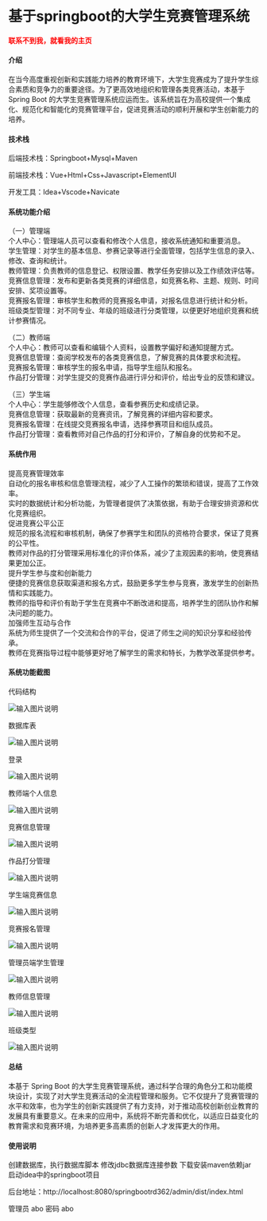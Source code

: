 # 基于springboot的大学生竞赛管理系统

<h4 style='color:red'>联系不到我，就看我的主页 </h4> 
 
#### 介绍

在当今高度重视创新和实践能力培养的教育环境下，大学生竞赛成为了提升学生综合素质和竞争力的重要途径。为了更高效地组织和管理各类竞赛活动，本基于 Spring Boot 的大学生竞赛管理系统应运而生。该系统旨在为高校提供一个集成化、规范化和智能化的竞赛管理平台，促进竞赛活动的顺利开展和学生创新能力的培养。

#### 技术栈

后端技术栈：Springboot+Mysql+Maven

前端技术栈：Vue+Html+Css+Javascript+ElementUI

开发工具：Idea+Vscode+Navicate

#### 系统功能介绍

（一）管理端  
个人中心：管理端人员可以查看和修改个人信息，接收系统通知和重要消息。  
学生管理：对学生的基本信息、参赛记录等进行全面管理，包括学生信息的录入、修改、查询和统计。  
教师管理：负责教师的信息登记、权限设置、教学任务安排以及工作绩效评估等。  
竞赛信息管理：发布和更新各类竞赛的详细信息，如竞赛名称、主题、规则、时间安排、奖项设置等。  
竞赛报名管理：审核学生和教师的竞赛报名申请，对报名信息进行统计和分析。  
班级类型管理：对不同专业、年级的班级进行分类管理，以便更好地组织竞赛和统计参赛情况。  

（二）教师端  
个人中心：教师可以查看和编辑个人资料，设置教学偏好和通知提醒方式。  
竞赛信息管理：查阅学校发布的各类竞赛信息，了解竞赛的具体要求和流程。  
竞赛报名管理：审核学生的报名申请，指导学生组队和报名。  
作品打分管理：对学生提交的竞赛作品进行评分和评价，给出专业的反馈和建议。  

（三）学生端  
个人中心：学生能够修改个人信息，查看参赛历史和成绩记录。  
竞赛信息管理：获取最新的竞赛资讯，了解竞赛的详细内容和要求。  
竞赛报名管理：在线提交竞赛报名申请，选择参赛项目和组队成员。  
作品打分管理：查看教师对自己作品的打分和评价，了解自身的优势和不足。  
  
#### 系统作用

提高竞赛管理效率  
自动化的报名审核和信息管理流程，减少了人工操作的繁琐和错误，提高了工作效率。  
实时的数据统计和分析功能，为管理者提供了决策依据，有助于合理安排资源和优化竞赛组织。  
促进竞赛公平公正  
规范的报名流程和审核机制，确保了参赛学生和团队的资格符合要求，保证了竞赛的公平性。  
教师对作品的打分管理采用标准化的评价体系，减少了主观因素的影响，使竞赛结果更加公正。  
提升学生参与度和创新能力  
便捷的竞赛信息获取渠道和报名方式，鼓励更多学生参与竞赛，激发学生的创新热情和实践能力。  
教师的指导和评价有助于学生在竞赛中不断改进和提高，培养学生的团队协作和解决问题的能力。  
加强师生互动与合作  
系统为师生提供了一个交流和合作的平台，促进了师生之间的知识分享和经验传承。  
教师在竞赛指导过程中能够更好地了解学生的需求和特长，为教学改革提供参考。  

#### 系统功能截图

代码结构

![输入图片说明](images/901c6f358cd3a454319c87a713db113.png)

数据库表

![输入图片说明](images/5fe1a19618dfbf3112c3af72c8235fa.png)

登录

![输入图片说明](images/f9788acb21dbd1af06ead31f5ba66e3.png)

教师端个人信息

![输入图片说明](images/f6c52fe75ad36641c8d8784b786bc80.png)

竞赛信息管理

![输入图片说明](images/480cfeffd999252f403266c1447d779.png)

作品打分管理

![输入图片说明](images/9f32a907c36bc590ae512a6f436e976.png)

学生端竞赛信息

![输入图片说明](images/765ebd497192f3f9308d3d6ce53f1ec.png)

竞赛报名管理

![输入图片说明](images/4b16773363301962c5c216b9c142507.png)

管理员端学生管理

![输入图片说明](images/aa20c9369a438a0d7c13da0b1a5e3e2.png)

教师信息管理

![输入图片说明](images/e7ea619abc551f87be8b4ab6c8ad7be.png)

班级类型

![输入图片说明](images/1548843186e948aa525c3e0c7ced92f.png)

#### 总结

本基于 Spring Boot 的大学生竞赛管理系统，通过科学合理的角色分工和功能模块设计，实现了对大学生竞赛活动的全流程管理和服务。它不仅提升了竞赛管理的水平和效率，也为学生的创新实践提供了有力支持，对于推动高校创新创业教育的发展具有重要意义。在未来的应用中，系统将不断完善和优化，以适应日益变化的教育需求和竞赛环境，为培养更多高素质的创新人才发挥更大的作用。

#### 使用说明

创建数据库，执行数据库脚本 修改jdbc数据库连接参数 下载安装maven依赖jar 启动idea中的springboot项目

后台地址：http://localhost:8080/springbootrd362/admin/dist/index.html

管理员  abo 密码 abo


